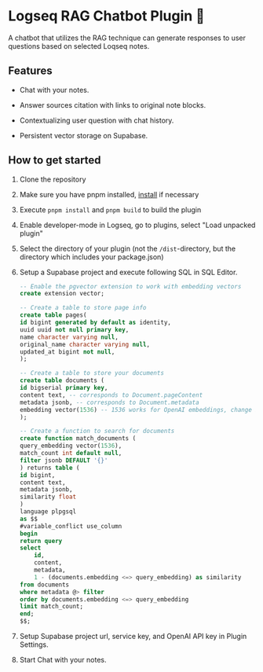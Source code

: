 # Logseq RAG Chatbot Plugin 🤖
A chatbot that utilizes the RAG technique can generate responses to user questions based on selected Loqseq notes.

## Features
- Chat with your notes.

- Answer sources citation with links to original note blocks.

- Contextualizing user question with chat history.

- Persistent vector storage on Supabase.

## How to get started
1. Clone the repository 
2. Make sure you have pnpm installed, [install](https://pnpm.io/installation) if necessary 
3. Execute `pnpm install`  and `pnpm build` to build the plugin
4. Enable developer-mode in Logseq, go to plugins, select "Load unpacked plugin" 
5. Select the directory of your plugin (not the `/dist`-directory, but the directory which includes your package.json) 
6. Setup a Supabase project and execute following SQL in SQL Editor.

    ```sql
    -- Enable the pgvector extension to work with embedding vectors
    create extension vector;

    -- Create a table to store page info
    create table pages(
    id bigint generated by default as identity,
    uuid uuid not null primary key,
    name character varying null,
    original_name character varying null,
    updated_at bigint not null,
    );

    -- Create a table to store your documents
    create table documents (
    id bigserial primary key,
    content text, -- corresponds to Document.pageContent
    metadata jsonb, -- corresponds to Document.metadata
    embedding vector(1536) -- 1536 works for OpenAI embeddings, change if needed
    );

    -- Create a function to search for documents
    create function match_documents (
    query_embedding vector(1536),
    match_count int default null,
    filter jsonb DEFAULT '{}'
    ) returns table (
    id bigint,
    content text,
    metadata jsonb,
    similarity float
    )
    language plpgsql
    as $$
    #variable_conflict use_column
    begin
    return query
    select
        id,
        content,
        metadata,
        1 - (documents.embedding <=> query_embedding) as similarity
    from documents
    where metadata @> filter
    order by documents.embedding <=> query_embedding
    limit match_count;
    end;
    $$;
    ```
9. Setup Supabase project url, service key, and OpenAI API key in Plugin Settings.
10. Start Chat with your notes.
